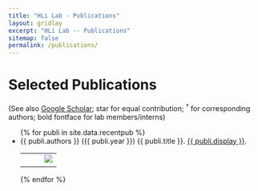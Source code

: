 ```yaml
---
title: "HLi Lab - Publications"
layout: gridlay
excerpt: "HLi Lab -- Publications"
sitemap: false
permalink: /publications/
---
```


<script async src="https://badge.dimensions.ai/badge.js" charset="utf-8"></script>
<script async type="text/javascript" src="https://d1bxh8uas1mnw7.cloudfront.net/assets/embed.js"></script>

# Selected Publications

(See also [Google Scholar](https://scholar.google.com/citations?user=HQv0p0kAAAAJ); star for equal contribution; <sup>&#8224;</sup> for corresponding authors; bold fontface for lab members/interns)

<ul>
{% for publi in site.data.recentpub %}
<li>{{ publi.authors }} ({{ publi.year }}) {{ publi.title }}. <a href="{{ publi.url }}">{{ publi.display }}</a>.
<table class="shadow-none"><tr style="vertical-align:top">
<td><span class="__dimensions_badge_embed__" data-pmid="{{ publi.pmid }}" data-legend="never" data-style="small_rectangle">&nbsp;</span></td>
<td><div data-badge-type="2" data-pmid="{{ publi.pmid }}" data-condensed="true" class="altmetric-embed shadow-none">&nbsp;</div></td>
<td><div><a href="https://pubmed.ncbi.nlm.nih.gov/33526886"><img class="shadow-none rounded" src="https://img.shields.io/badge/PMID-33526886-blue"/></a></div></td>
</tr></table>
</li>
{% endfor %}
</ul>
